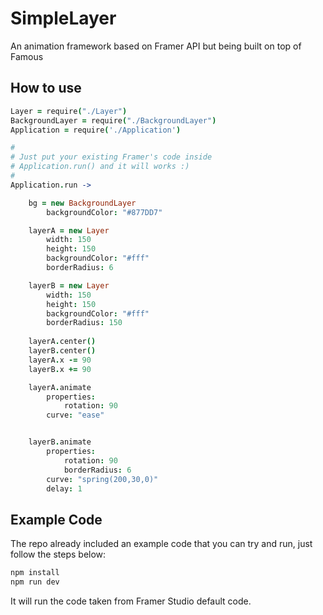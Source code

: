 # SimpleLayer
An animation framework based on Framer API but being built on top of Famous

## How to use

``` coffeescript
Layer = require("./Layer")
BackgroundLayer = require("./BackgroundLayer")
Application = require('./Application')

#
# Just put your existing Framer's code inside 
# Application.run() and it will works :)
#
Application.run ->    

    bg = new BackgroundLayer
        backgroundColor: "#877DD7"

    layerA = new Layer
        width: 150
        height: 150
        backgroundColor: "#fff"
        borderRadius: 6

    layerB = new Layer
        width: 150
        height: 150
        backgroundColor: "#fff"
        borderRadius: 150
        
    layerA.center()
    layerB.center()
    layerA.x -= 90
    layerB.x += 90

    layerA.animate 
        properties:
            rotation: 90
        curve: "ease"


    layerB.animate 
        properties:
            rotation: 90
            borderRadius: 6
        curve: "spring(200,30,0)"
        delay: 1
```

## Example Code
The repo already included an example code that you can try and run, just follow the steps below:

```javascript
npm install
npm run dev
```

It will run the code taken from Framer Studio default code.